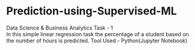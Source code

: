 # Prediction-using-Supervised-ML
Data Science & Business Analytics Task - 1  
In this simple linear regression task the percentage of a student based on the number of hours is predicted. 
Tool Used - Python(Jupyter Notebook)

